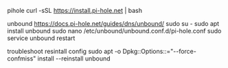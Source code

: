 pihole
curl -sSL https://install.pi-hole.net | bash

unbound
https://docs.pi-hole.net/guides/dns/unbound/
sudo su -
sudo apt install unbound
sudo nano /etc/unbound/unbound.conf.d/pi-hole.conf
sudo service unbound restart


troubleshoot
resintall config
sudo apt -o Dpkg::Options::="--force-confmiss" install --reinstall unbound